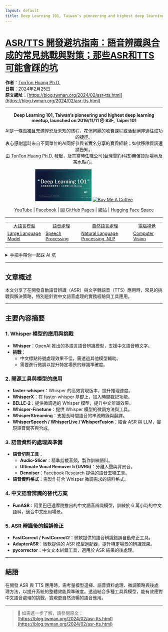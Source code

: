 ```yaml
---
layout: default
title: Deep Learning 101, Taiwan’s pioneering and highest deep learning meetup, launched on 2016/11/11 @ 83F, Taipei 101
---
```


# [ASR/TTS 開發避坑指南：語音辨識與合成的常見挑戰與對策；那些ASR和TTS可能會踩的坑](https://deep-learning-101.github.io/)

**作者**：[TonTon Huang Ph.D.](https://www.twman.org/)   
**日期**：2024年2月25日  
**原文網址**：[https://blog.twman.org/2024/02/asr-tts.html](https://blog.twman.org/2024/02/asr-tts.html)

---

<p align="center">
  <strong>Deep Learning 101, Taiwan’s pioneering and highest deep learning meetup, launched on 2016/11/11 @ 83F, Taipei 101</strong>  
</p>
<p align="center">
  AI是一條孤獨且充滿惶恐及未知的旅程，花俏絢麗的收費課程或活動絕非通往成功的捷徑。<br>
  衷心感謝當時來自不同單位的AI同好參與者實名分享的寶貴經驗；如欲移除資訊還請告知。<br>
  由 <a href="https://www.twman.org/" target="_blank">TonTon Huang Ph.D.</a> 發起，及其當時任職公司(台灣雪豹科技)無償贊助場地及茶水點心。<br>
</p>  
<p align="center">
  <a href="https://huggingface.co/spaces/DeepLearning101/Deep-Learning-101-FAQ" target="_blank">
    <img src="https://github.com/Deep-Learning-101/.github/blob/main/images/DeepLearning101.JPG?raw=true" alt="Deep Learning 101" width="180"></a>
    <a href="https://www.buymeacoffee.com/DeepLearning101" target="_blank"><img src="https://cdn.buymeacoffee.com/buttons/v2/default-red.png" alt="Buy Me A Coffee" style="height: 100px !important;width: 180px !important;" ></a>
</p>
<p align="center">
  <a href="https://www.youtube.com/@DeepLearning101" target="_blank">YouTube</a> |
  <a href="https://www.facebook.com/groups/525579498272187/" target="_blank">Facebook</a> |
  <a href="https://deep-learning-101.github.io/"> 回 GitHub Pages</a> |
  <a href="http://DeepLearning101.TWMAN.ORG" target="_blank">網站</a> |
  <a href="https://huggingface.co/DeepLearning101" target="_blank">Hugging Face Space</a>
</p>

---

<div align="center">

<table>
  <tr>
    <td align="center"><a href="https://deep-learning-101.github.io/Large-Language-Model">大語言模型</a></td>
    <td align="center"><a href="https://deep-learning-101.github.io/Speech-Processing">語音處理</a></td>
    <td align="center"><a href="https://deep-learning-101.github.io/Natural-Language-Processing">自然語言處理</a></td>
    <td align="center"><a href="https://deep-learning-101.github.io//Computer-Vision">電腦視覺</a></td>
  </tr>
  <tr>
    <td><a href="https://github.com/Deep-Learning-101/Natural-Language-Processing-Paper?tab=readme-ov-file#llm">Large Language Model</a></td>
    <td><a href="https://github.com/Deep-Learning-101/Speech-Processing-Paper">Speech Processing</a></td>
    <td><a href="https://github.com/Deep-Learning-101/Natural-Language-Processing-Paper">Natural Language Processing, NLP</a></td>
    <td><a href="https://github.com/Deep-Learning-101/Computer-Vision-Paper">Computer Vision</a></td>
  </tr>
</table>

</div>

---

<details>
<summary>手把手帶你一起踩 AI 坑</summary>

<h3><a href="https://blog.twman.org/p/deeplearning101.html" target="_blank">手把手帶你一起踩 AI 坑</a>：<a href="https://www.twman.org/AI" target="_blank">https://www.twman.org/AI</a></h3>

<ul>
  <li>
    <b><a href="https://blog.twman.org/2025/03/AIAgent.html" target="_blank">避開 AI Agent 開發陷阱：常見問題、挑戰與解決方案</a></b>：<a href="https://deep-learning-101.github.io/agent" target="_blank">探討多種 AI 代理人工具的應用經驗與挑戰，分享實用經驗與工具推薦。</a>
  </li>
  <li>
    <b><a href="https://blog.twman.org/2024/08/LLM.html" target="_blank">白話文手把手帶你科普 GenAI</a></b>：<a href="https://deep-learning-101.github.io/GenAI" target="_blank">淺顯介紹生成式人工智慧核心概念，強調硬體資源和數據的重要性。</a>
  </li>
  <li>
    <b><a href="https://blog.twman.org/2024/09/LLM.html" target="_blank">大型語言模型直接就打完收工？</a></b>：<a href="https://deep-learning-101.github.io/1010LLM" target="_blank">回顧 LLM 領域探索歷程，討論硬體升級對 AI 開發的重要性。</a>
  </li>
  <li>
    <b><a href="https://blog.twman.org/2024/07/RAG.html" target="_blank">檢索增強生成(RAG)不是萬靈丹之優化挑戰技巧</a></b>：<a href="https://deep-learning-101.github.io/RAG" target="_blank">探討 RAG 技術應用與挑戰，提供實用經驗分享和工具建議。</a>
  </li>
  <li>
    <b><a href="https://blog.twman.org/2024/02/LLM.html" target="_blank">大型語言模型 (LLM) 入門完整指南：原理、應用與未來</a></b>：<a href="https://deep-learning-101.github.io/0204LLM" target="_blank">探討多種 LLM 工具的應用與挑戰，強調硬體資源的重要性。</a>
  </li>
  <li>
    <b><a href="https://blog.twman.org/2023/04/GPT.html" target="_blank">什麼是大語言模型，它是什麼？想要嗎？(Large Language Model，LLM)</a></b>：<a href="https://deep-learning-101.github.io/GPU" target="_blank">探討 LLM 的發展與應用，強調硬體資源在開發中的關鍵作用。</a>
  </li>
  <li>
    <b><a href="https://blog.twman.org/2024/11/diffusion.html" target="_blank">Diffusion Model 完全解析：從原理、應用到實作 (AI 圖像生成)</a></b>；<a href="https://deep-learning-101.github.io/diffusion" target="_blank">深入探討影像生成與分割技術的應用，強調硬體資源的重要性。</a>
  </li>
  <li>
    <b><a href="https://blog.twman.org/2024/02/asr-tts.html" target="_blank">ASR/TTS 開發避坑指南：語音辨識與合成的常見挑戰與對策</a></b>：<a href="https://deep-learning-101.github.io/asr-tts" target="_blank">探討 ASR 和 TTS 技術應用中的問題，強調數據質量的重要性。</a>
  </li>
  <li>
    <b><a href="https://blog.twman.org/2021/04/NLP.html" target="_blank">那些 NLP 踩的坑</a></b>：<a href="https://deep-learning-101.github.io/nlp" target="_blank">分享 NLP 領域的實踐經驗，強調數據質量對模型效果的影響。</a>
  </li>
  <li>
    <b><a href="https://blog.twman.org/2021/04/ASR.html" target="_blank">那些語音處理踩的坑</a></b>：<a href="https://deep-learning-101.github.io/speech" target="_blank">分享語音處理領域的實務經驗，強調資料品質對模型效果的影響。</a>
  </li>
  <li>
    <b><a href="https://blog.twman.org/2020/05/DeepLearning.html" target="_blank">手把手學深度學習安裝環境</a></b>：<a href="https://deep-learning-101.github.io/101" target="_blank">詳細介紹在 Ubuntu 上安裝深度學習環境的步驟，分享實際操作經驗。</a>
  </li>
</ul>

</details>

---

## 文章概述

本文分享了在開發自動語音辨識（ASR）與文字轉語音（TTS）應用時，常見的挑戰與解決策略，特別是針對中文語音處理的實務經驗與工具應用。

---

## 主要內容摘要

### 1. Whisper 模型的應用與挑戰

- **Whisper**：OpenAI 推出的多語言語音辨識模型，支援中文語音轉文字。
- **挑戰**：
  - 中文標點符號處理效果不佳，需透過其他模型輔助。
  - 需要進行微調以提升特定場景的辨識準確度。

### 2. 開源工具與模型的應用

- **faster-whisper**：Whisper 的高效實現版本，提升推理速度。
- **WhisperX**：在 faster-whisper 基礎上，加入時間戳記功能。
- **BELLE-2**：提供微調過的 Whisper 模型，提升中文辨識效果。
- **Whisper-Finetune**：提供 Whisper 模型的微調方法與工具。
- **WhisperStreaming**：支援長時間語音的串流轉錄與翻譯。
- **WhisperSpeech / WhisperLive / WhisperFusion**：結合 ASR 與 LLM，實現語音問答與合成。

### 3. 語音資料的處理與準備

- **語音切割工具**：
  - **Audio-Slicer**：精準剪裁音頻，製作訓練語料。
  - **Ultimate Vocal Remover 5 (UVR5)**：分離人聲與背景音。
  - **Denoiser**：Facebook Research 提供的語音去噪工具。
- **語音資料格式**：需製作符合 Whisper 微調需求的語料格式。

### 4. 中文語音辨識的替代方案

- **FunASR**：阿里巴巴達摩院推出的中文語音辨識模型，訓練於 6 萬小時的中文語料，適合中文應用場景。

### 5. ASR 辨識後的錯誤修正

- **FastCorrect / FastCorrect2**：微軟提供的語音辨識錯誤自動修正工具。
- **AdapterASR**：微軟提供的 ASR 模型適配器，提升特定場景的辨識效果。
- **pycorrector**：中文文本糾錯工具，適用於 ASR 結果的後處理。

---

## 結語

在開發 ASR 與 TTS 應用時，需考量模型選擇、語音資料處理、微調策略與後處理方法，以提升系統的整體效能與準確度。透過結合多種工具與模型，能有效應對中文語音處理的挑戰，實現更自然流暢的語音應用。

---

> 📖 如需進一步了解，請參閱原文：  
> [https://blog.twman.org/2024/02/asr-tts.html](https://blog.twman.org/2024/02/asr-tts.html)
